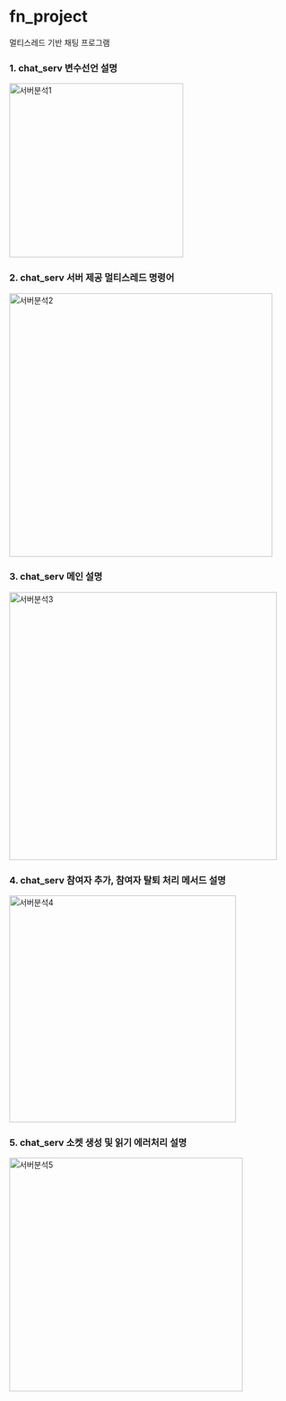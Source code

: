 # fn_project
멀티스레드 기반 채팅 프로그램 

### 1. chat_serv 변수선언 설명
<img width="310" alt="서버분석1" src="https://user-images.githubusercontent.com/80368992/122088213-7fa9df00-ce40-11eb-8cfc-5e9663cc0ab1.PNG">

### 2. chat_serv 서버 제공 멀티스레드 명령어
<img width="469" alt="서버분석2" src="https://user-images.githubusercontent.com/80368992/122089512-cb10bd00-ce41-11eb-9876-571d5f69699d.PNG">

### 3. chat_serv 메인 설명
<img width="477" alt="서버분석3" src="https://user-images.githubusercontent.com/80368992/122089807-1aef8400-ce42-11eb-8ec4-a65160917c3c.PNG">

### 4. chat_serv 참여자 추가, 참여자 탈퇴 처리 메서드 설명
<img width="404" alt="서버분석4" src="https://user-images.githubusercontent.com/80368992/122089816-1d51de00-ce42-11eb-8e71-df7a5f70a5d1.PNG">

### 5. chat_serv 소켓 생성 및 읽기 에러처리 설명
<img width="416" alt="서버분석5" src="https://user-images.githubusercontent.com/80368992/122089826-1fb43800-ce42-11eb-9750-f5fa6a34d9f4.PNG">
